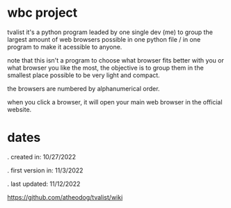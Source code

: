 # wbc project
tvalist it's a python program leaded by one single dev (me)  to group the largest amount of web browsers possible in one python file / in one program to make it acessible to anyone.

note that this isn't a program to choose what browser fits better with you or what browser you like the most, the objective is to group them in the smallest place possible to be very light and compact.

the browsers are numbered by alphanumerical order.

when you click a browser, it will open your main web browser in the official website.

# dates
. created in: 10/27/2022

. first version in: 11/3/2022

. last updated: 11/12/2022

https://github.com/atheodog/tvalist/wiki
